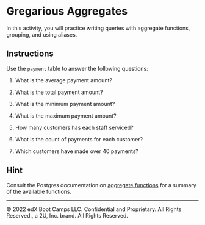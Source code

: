 # Gregarious Aggregates

In this activity, you will practice writing queries with aggregate functions, grouping, and using aliases.

## Instructions

Use the `payment` table to answer the following questions:

1. What is the average payment amount?

2. What is the total payment amount?

3. What is the minimum payment amount?

4. What is the maximum payment amount?

5. How many customers has each staff serviced?

6. What is the count of payments for each customer?

7. Which customers have made over 40 payments?

## Hint

Consult the Postgres documentation on [aggregate functions](https://www.postgresql.org/docs/9.5/functions-aggregate.html) for a summary of the available functions.

---

© 2022 edX Boot Camps LLC. Confidential and Proprietary. All Rights Reserved., a 2U, Inc. brand. All Rights Reserved.
